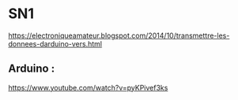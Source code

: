 # SN1

https://electroniqueamateur.blogspot.com/2014/10/transmettre-les-donnees-darduino-vers.html


## Arduino :

https://www.youtube.com/watch?v=pyKPivef3ks
